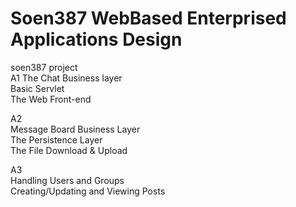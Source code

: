 # Soen387 WebBased Enterprised Applications Design  
soen387 project  
A1
The Chat Business layer  
Basic Servlet  
The Web Front-end  

A2  
Message Board Business Layer    
The Persistence Layer  
The File Download & Upload  

A3  
Handling Users and Groups  
Creating/Updating and Viewing Posts  

